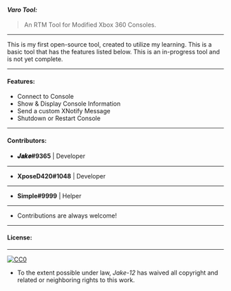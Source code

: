 #### ***Varo Tool:***
> An RTM Tool for Modified Xbox 360 Consoles.
---------
This is my first open-source tool, created to utilize my learning. This is a basic tool that has the features listed below. This is an in-progress tool and is not yet complete.

-----

#### Features:
-  Connect to Console
-  Show & Display Console Information
-  Send a custom XNotify Message
-  Shutdown or Restart Console

-----

#### Contributors:

- **𝑱𝒂𝒌𝒆#9365** | Developer
---------
- **XposeD420#1048** | Developer
---------
- **Simple#9999** | Helper 
---------
- Contributions are always welcome!

-----

#### License:
-----
[![CC0](https://licensebuttons.net/p/zero/1.0/88x31.png)](https://creativecommons.org/publicdomain/zero/1.0/)

- To the extent possible under law, *Jake-12* has waived all copyright and related or neighboring rights to this work.

